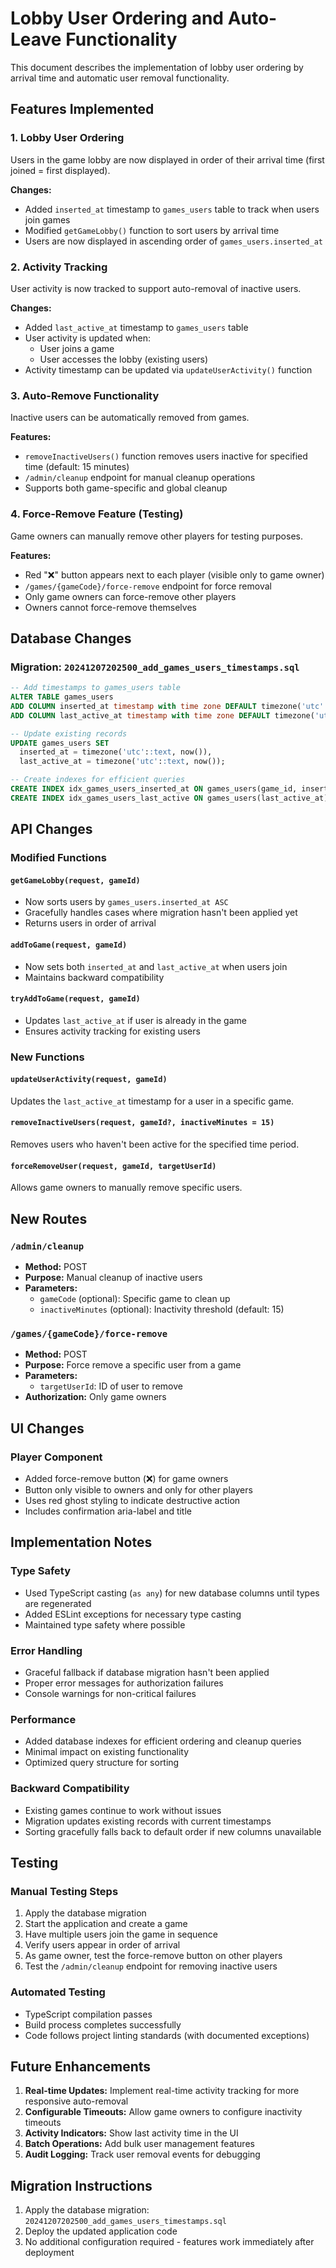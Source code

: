# Lobby User Ordering and Auto-Leave Functionality

This document describes the implementation of lobby user ordering by arrival time and automatic user removal functionality.

## Features Implemented

### 1. Lobby User Ordering
Users in the game lobby are now displayed in order of their arrival time (first joined = first displayed).

**Changes:**
- Added `inserted_at` timestamp to `games_users` table to track when users join games
- Modified `getGameLobby()` function to sort users by arrival time
- Users are now displayed in ascending order of `games_users.inserted_at`

### 2. Activity Tracking
User activity is now tracked to support auto-removal of inactive users.

**Changes:**
- Added `last_active_at` timestamp to `games_users` table
- User activity is updated when:
  - User joins a game
  - User accesses the lobby (existing users)
- Activity timestamp can be updated via `updateUserActivity()` function

### 3. Auto-Remove Functionality
Inactive users can be automatically removed from games.

**Features:**
- `removeInactiveUsers()` function removes users inactive for specified time (default: 15 minutes)
- `/admin/cleanup` endpoint for manual cleanup operations
- Supports both game-specific and global cleanup

### 4. Force-Remove Feature (Testing)
Game owners can manually remove other players for testing purposes.

**Features:**
- Red "❌" button appears next to each player (visible only to game owner)
- `/games/{gameCode}/force-remove` endpoint for force removal
- Only game owners can force-remove other players
- Owners cannot force-remove themselves

## Database Changes

### Migration: `20241207202500_add_games_users_timestamps.sql`

```sql
-- Add timestamps to games_users table
ALTER TABLE games_users 
ADD COLUMN inserted_at timestamp with time zone DEFAULT timezone('utc'::text, now()) NOT NULL,
ADD COLUMN last_active_at timestamp with time zone DEFAULT timezone('utc'::text, now()) NOT NULL;

-- Update existing records
UPDATE games_users SET 
  inserted_at = timezone('utc'::text, now()),
  last_active_at = timezone('utc'::text, now());

-- Create indexes for efficient queries
CREATE INDEX idx_games_users_inserted_at ON games_users(game_id, inserted_at);
CREATE INDEX idx_games_users_last_active ON games_users(last_active_at);
```

## API Changes

### Modified Functions

#### `getGameLobby(request, gameId)`
- Now sorts users by `games_users.inserted_at ASC`
- Gracefully handles cases where migration hasn't been applied yet
- Returns users in order of arrival

#### `addToGame(request, gameId)`
- Now sets both `inserted_at` and `last_active_at` when users join
- Maintains backward compatibility

#### `tryAddToGame(request, gameId)`
- Updates `last_active_at` if user is already in the game
- Ensures activity tracking for existing users

### New Functions

#### `updateUserActivity(request, gameId)`
Updates the `last_active_at` timestamp for a user in a specific game.

#### `removeInactiveUsers(request, gameId?, inactiveMinutes = 15)`
Removes users who haven't been active for the specified time period.

#### `forceRemoveUser(request, gameId, targetUserId)`
Allows game owners to manually remove specific users.

## New Routes

### `/admin/cleanup`
- **Method:** POST
- **Purpose:** Manual cleanup of inactive users
- **Parameters:**
  - `gameCode` (optional): Specific game to clean up
  - `inactiveMinutes` (optional): Inactivity threshold (default: 15)

### `/games/{gameCode}/force-remove`
- **Method:** POST
- **Purpose:** Force remove a specific user from a game
- **Parameters:**
  - `targetUserId`: ID of user to remove
- **Authorization:** Only game owners

## UI Changes

### Player Component
- Added force-remove button (❌) for game owners
- Button only visible to owners and only for other players
- Uses red ghost styling to indicate destructive action
- Includes confirmation aria-label and title

## Implementation Notes

### Type Safety
- Used TypeScript casting (`as any`) for new database columns until types are regenerated
- Added ESLint exceptions for necessary type casting
- Maintained type safety where possible

### Error Handling
- Graceful fallback if database migration hasn't been applied
- Proper error messages for authorization failures
- Console warnings for non-critical failures

### Performance
- Added database indexes for efficient ordering and cleanup queries
- Minimal impact on existing functionality
- Optimized query structure for sorting

### Backward Compatibility
- Existing games continue to work without issues
- Migration updates existing records with current timestamps
- Sorting gracefully falls back to default order if new columns unavailable

## Testing

### Manual Testing Steps
1. Apply the database migration
2. Start the application and create a game
3. Have multiple users join the game in sequence
4. Verify users appear in order of arrival
5. As game owner, test the force-remove button on other players
6. Test the `/admin/cleanup` endpoint for removing inactive users

### Automated Testing
- TypeScript compilation passes
- Build process completes successfully
- Code follows project linting standards (with documented exceptions)

## Future Enhancements

1. **Real-time Updates:** Implement real-time activity tracking for more responsive auto-removal
2. **Configurable Timeouts:** Allow game owners to configure inactivity timeouts
3. **Activity Indicators:** Show last activity time in the UI
4. **Batch Operations:** Add bulk user management features
5. **Audit Logging:** Track user removal events for debugging

## Migration Instructions

1. Apply the database migration: `20241207202500_add_games_users_timestamps.sql`
2. Deploy the updated application code
3. No additional configuration required - features work immediately after deployment